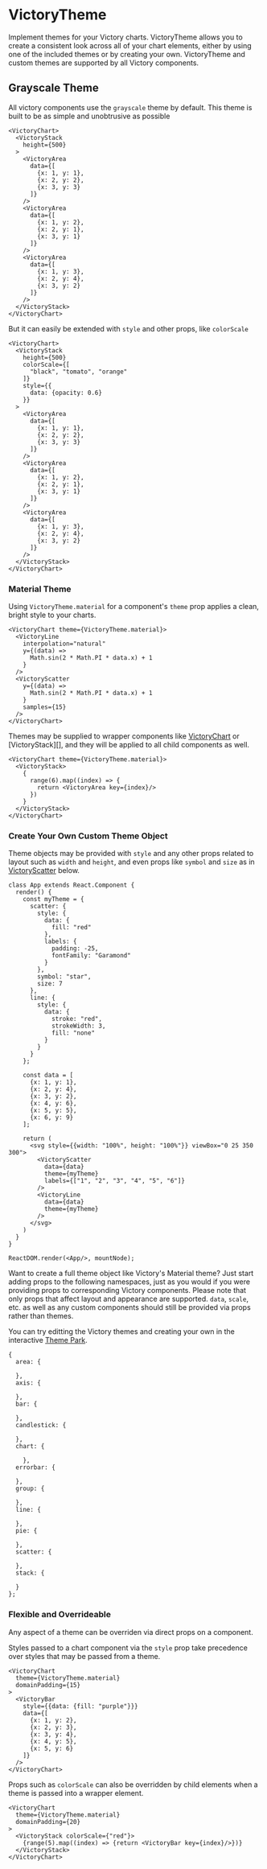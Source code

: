 VictoryTheme
=============

Implement themes for your Victory charts. VictoryTheme allows you to create a consistent look across all of your chart elements, either by using one of the included themes or by creating your own. VictoryTheme and custom themes are supported by all Victory components.

## Grayscale Theme

All victory components use the `grayscale` theme by default. This theme is built to be as simple and unobtrusive as possible

```playground
<VictoryChart>
  <VictoryStack
    height={500}
  >
    <VictoryArea
      data={[
        {x: 1, y: 1},
        {x: 2, y: 2},
        {x: 3, y: 3}
      ]}
    />
    <VictoryArea
      data={[
        {x: 1, y: 2},
        {x: 2, y: 1},
        {x: 3, y: 1}
      ]}
    />
    <VictoryArea
      data={[
        {x: 1, y: 3},
        {x: 2, y: 4},
        {x: 3, y: 2}
      ]}
    />
  </VictoryStack>
</VictoryChart>
```



But it can easily be extended with `style` and other props, like `colorScale`

```playground
<VictoryChart>
  <VictoryStack
    height={500}
    colorScale={[
      "black", "tomato", "orange"
    ]}
    style={{
      data: {opacity: 0.6}
    }}
  >
    <VictoryArea
      data={[
        {x: 1, y: 1},
        {x: 2, y: 2},
        {x: 3, y: 3}
      ]}
    />
    <VictoryArea
      data={[
        {x: 1, y: 2},
        {x: 2, y: 1},
        {x: 3, y: 1}
      ]}
    />
    <VictoryArea
      data={[
        {x: 1, y: 3},
        {x: 2, y: 4},
        {x: 3, y: 2}
      ]}
    />
  </VictoryStack>
</VictoryChart>
```

### Material Theme

Using `VictoryTheme.material` for a component's `theme` prop applies a clean, bright style to your charts.

``` playground
<VictoryChart theme={VictoryTheme.material}>
  <VictoryLine
    interpolation="natural"
    y={(data) =>
      Math.sin(2 * Math.PI * data.x) + 1
    }
  />
  <VictoryScatter 
    y={(data) =>
      Math.sin(2 * Math.PI * data.x) + 1
    }
    samples={15}
  />
</VictoryChart>
```

Themes may be supplied to wrapper components like [VictoryChart][] or [VictoryStack][], and they will be applied to all child components as well.

```playground
<VictoryChart theme={VictoryTheme.material}>
  <VictoryStack>
    {
      range(6).map((index) => {
        return <VictoryArea key={index}/>
      })
    }
  </VictoryStack>
</VictoryChart>
```

### Create Your Own Custom Theme Object

Theme objects may be provided with `style` and any other props related to layout such as `width` and `height`, and even props like `symbol` and `size` as in [VictoryScatter][] below.

```playground_norender
class App extends React.Component {
  render() {
    const myTheme = {
      scatter: {
        style: {
          data: {
            fill: "red"
          },
          labels: {
            padding: -25,
            fontFamily: "Garamond"
          }
        },
        symbol: "star",
        size: 7
      },
      line: {
        style: {
          data: {
            stroke: "red",
            strokeWidth: 3,
            fill: "none"
          }
        }
      }
    };

    const data = [
      {x: 1, y: 1},
      {x: 2, y: 4},
      {x: 3, y: 2},
      {x: 4, y: 6},
      {x: 5, y: 5},
      {x: 6, y: 9}
    ];

    return (
      <svg style={{width: "100%", height: "100%"}} viewBox="0 25 350 300">
        <VictoryScatter
          data={data}
          theme={myTheme}
          labels={["1", "2", "3", "4", "5", "6"]}
        />
        <VictoryLine
          data={data}
          theme={myTheme}
        />
      </svg>
    )
  }
}

ReactDOM.render(<App/>, mountNode);
```

Want to create a full theme object like Victory's Material theme? Just start adding props to the following namespaces, just as you would if you were providing props to corresponding Victory components. Please note that only props that affect layout and appearance are supported. `data`, `scale`, etc. as well as any custom components should still be provided via props rather than themes.

You can try editting the Victory themes and creating your own in the interactive [Theme Park](https://formidable.com/open-source/victory/recipes/theme-park).

```
{
  area: {
    
  },
  axis: {
    
  },
  bar: {
    
  },
  candlestick: {
    
  },
  chart: {

    },
  errorbar: {
    
  },
  group: {

  },
  line: {
    
  },
  pie: {
    
  },
  scatter: {
    
  },
  stack: {

  }
};

```

### Flexible and Overrideable

Any aspect of a theme can be overriden via direct props on a component.

Styles passed to a chart component via the `style` prop take precedence over styles that may be passed from a theme.

```playground
<VictoryChart
  theme={VictoryTheme.material}
  domainPadding={15}
>
  <VictoryBar
    style={{data: {fill: "purple"}}}
    data={[
      {x: 1, y: 2},
      {x: 2, y: 3},
      {x: 3, y: 4},
      {x: 4, y: 5},
      {x: 5, y: 6}
    ]}
  />
</VictoryChart>
```

Props such as `colorScale` can also be overridden by child elements when a theme is passed into a wrapper element.

```playground
<VictoryChart
  theme={VictoryTheme.material}
  domainPadding={20}
>
  <VictoryStack colorScale={"red"}>
    {range(5).map((index) => {return <VictoryBar key={index}/>})}
  </VictoryStack>
</VictoryChart>
```

[VictoryLine]: http://formidable.com/open-source/victory/docs/victory-line
[VictoryChart]: http://formidable.com/open-source/victory/docs/victory-chart
[VictoryScatter]: http://formidable.com/open-source/victory/docs/victory-scatter
[VictoryPie]: http://formidable.com/open-source/victory/docs/victory-pie
[VictoryCandlestick]: http://formidable.com/open-source/victory/docs/victory-candlestick
